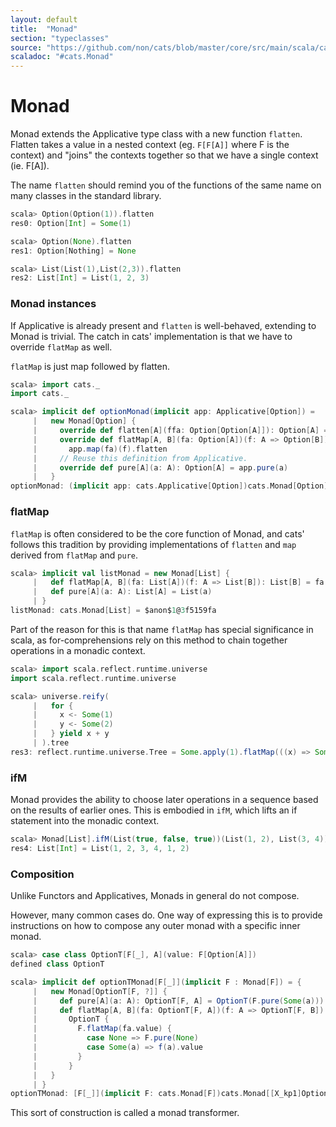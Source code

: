 ```yaml
---
layout: default
title:  "Monad"
section: "typeclasses"
source: "https://github.com/non/cats/blob/master/core/src/main/scala/cats/Monad.scala"
scaladoc: "#cats.Monad"
---
```

# Monad

Monad extends the Applicative type class with a new function `flatten`. Flatten
takes a value in a nested context (eg. `F[F[A]]` where F is the context) and
"joins" the contexts together so that we have a single context (ie. F[A]).

The name `flatten` should remind you of the functions of the same name on many
classes in the standard library.

```scala
scala> Option(Option(1)).flatten
res0: Option[Int] = Some(1)

scala> Option(None).flatten
res1: Option[Nothing] = None

scala> List(List(1),List(2,3)).flatten
res2: List[Int] = List(1, 2, 3)
```

### Monad instances

If Applicative is already present and `flatten` is well-behaved, extending to
Monad is trivial. The catch in cats' implementation is that we have to override
`flatMap` as well.

`flatMap` is just map followed by flatten.

```scala
scala> import cats._
import cats._

scala> implicit def optionMonad(implicit app: Applicative[Option]) =
     |   new Monad[Option] {
     |     override def flatten[A](ffa: Option[Option[A]]): Option[A] = ffa.flatten
     |     override def flatMap[A, B](fa: Option[A])(f: A => Option[B]): Option[B] =
     |       app.map(fa)(f).flatten
     |     // Reuse this definition from Applicative.
     |     override def pure[A](a: A): Option[A] = app.pure(a)
     |   }
optionMonad: (implicit app: cats.Applicative[Option])cats.Monad[Option]
```

### flatMap

`flatMap` is often considered to be the core function of Monad, and cats'
follows this tradition by providing implementations of `flatten` and `map`
derived from `flatMap` and `pure`.

```scala
scala> implicit val listMonad = new Monad[List] {
     |   def flatMap[A, B](fa: List[A])(f: A => List[B]): List[B] = fa.flatMap(f)
     |   def pure[A](a: A): List[A] = List(a)
     | }
listMonad: cats.Monad[List] = $anon$1@3f5159fa
```

Part of the reason for this is that name `flatMap` has special significance in
scala, as for-comprehensions rely on this method to chain together operations
in a monadic context.

```scala
scala> import scala.reflect.runtime.universe
import scala.reflect.runtime.universe

scala> universe.reify(
     |   for {
     |     x <- Some(1)
     |     y <- Some(2)
     |   } yield x + y
     | ).tree
res3: reflect.runtime.universe.Tree = Some.apply(1).flatMap(((x) => Some.apply(2).map(((y) => x.$plus(y)))))
```

### ifM

Monad provides the ability to choose later operations in a sequence based on
the results of earlier ones. This is embodied in `ifM`, which lifts an if
statement into the monadic context.

```scala
scala> Monad[List].ifM(List(true, false, true))(List(1, 2), List(3, 4))
res4: List[Int] = List(1, 2, 3, 4, 1, 2)
```

### Composition
Unlike Functors and Applicatives, Monads in general do not compose.

However, many common cases do. One way of expressing this is to provide
instructions on how to compose any outer monad with a specific inner monad.

```scala
scala> case class OptionT[F[_], A](value: F[Option[A]])
defined class OptionT

scala> implicit def optionTMonad[F[_]](implicit F : Monad[F]) = {
     |   new Monad[OptionT[F, ?]] {
     |     def pure[A](a: A): OptionT[F, A] = OptionT(F.pure(Some(a)))
     |     def flatMap[A, B](fa: OptionT[F, A])(f: A => OptionT[F, B]): OptionT[F, B] =
     |       OptionT {
     |         F.flatMap(fa.value) {
     |           case None => F.pure(None)
     |           case Some(a) => f(a).value
     |         }
     |       }
     |   }
     | }
optionTMonad: [F[_]](implicit F: cats.Monad[F])cats.Monad[[X_kp1]OptionT[F,X_kp1]]
```

This sort of construction is called a monad transformer.

